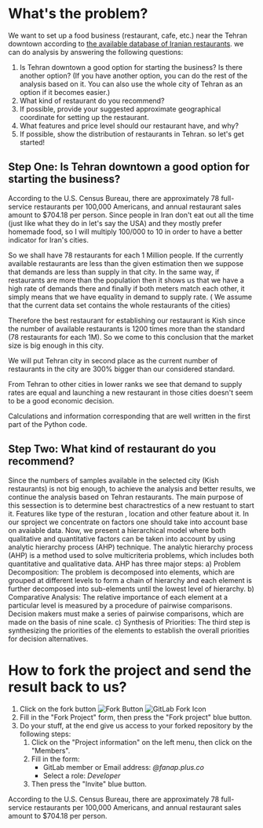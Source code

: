 # What's the problem?
We want to set up a food business (restaurant, cafe, etc.) near the Tehran downtown according to [the available database of Iranian restaurants](data/iranian-restaurants-db.json).
we can do analysis by answering the following questions:

1. Is Tehran downtown a good option for starting the business? Is there another option? (If you have another option, you can do the rest of the analysis based on it. You can also use the whole city of Tehran as an option if it becomes easier.)
2. What kind of restaurant do you recommend?
3. If possible, provide your suggested approximate geographical coordinate for setting up the restaurant.
4. What features and price level should our restaurant have, and why?
5. If possible, show the distribution of restaurants in Tehran.
so let's get started!

## Step One: Is Tehran downtown a good option for starting the business?
According to the U.S. Census Bureau, there are approximately 78 full-service restaurants per 100,000 Americans, and annual restaurant sales amount to $704.18 per person. Since people in Iran don't eat out all the time (just like what they do in let's say the USA) and they mostly prefer homemade food, so I will multiply 100/000 to 10  in order to have a better indicator for Iran's cities.

So we shall have 78 restaurants for each 1 Million people.  If the currently available restaurants are less than the given estimation then we suppose that demands are less than supply in that city. In the same way, if restaurants are more than the population then it shows us that we have a high rate of demands there and finally if both meters match each other, it simply means that we have equality in demand to supply rate.
( We assume that the current data set contains the whole restaurants of the cities)

Therefore the best restaurant for establishing our restaurant is Kish since the number of available restaurants is 1200 times more than the standard (78 restaurants for each 1M).
So we come to this conclusion that the market size is big enough in this city.

We will put Tehran city in second place as the current number of restaurants in the city are 300% bigger than our considered standard.

From Tehran to other cities in lower ranks we see that demand to supply rates are equal and launching a new restaurant in those cities doesn't seem to be a good economic decision.

Calculations and information corresponding that are well written in the first part of the Python code.


## Step Two: What kind of restaurant do you recommend?
Since the numbers of samples available in the selected city (Kish restaurants) is not big enough, to achieve the analysis and better results, we continue the analysis based on Tehran restaurants.
 The main purpose of  this sessection is to determine best charactrestics of a new restuant to start it. Features like ​type of the resturan , location and other feature about it. In our sproject we concentrate on factors one should take into account base on avaiable data. Now, we present a hierarchical model where both qualitative and quantitative factors can be taken into account by using analytic hierarchy process (AHP) technique. The analytic hierarchy process (AHP)  is a method used to solve multicriteria problems, which includes both quantitative and qualitative data. 
AHP has three major steps:
a) Problem Decomposition: The problem is decomposed into elements, which are grouped at different levels to form a chain of hierarchy and each element is further decomposed into sub-elements until the lowest level of hierarchy.
b) Comparative Analysis: The relative importance of each element at a particular level is measured by a procedure of pairwise comparisons. Decision makers must make a series of pairwise comparisons, which are made on the basis of nine scale.
c) Synthesis of Priorities: The third step is synthesizing the priorities of the elements to establish the overall priorities for decision alternatives. 








# How to fork the project and send the result back to us?

1. Click on the fork button ![Fork Button](images/readme/fork-button.png)
   ![GitLab Fork Icon](images/readme/gitlab-fork-icon-blur.png)
2. Fill in the "Fork Project" form, then press the "Fork project" blue button.
3. Do your stuff, at the end give us access to your forked repository by the following steps:
   1. Click on the "Project information" on the left menu, then click on the "Members".
   2. Fill in the form:
      * GitLab member or Email address: *@fanap.plus.co*
      * Select a role: *Developer*
   3. Then press the "Invite" blue button.


According to the U.S. Census Bureau, there are approximately 78 full-service restaurants per 100,000 Americans, and annual restaurant sales amount to $704.18 per person. 